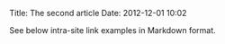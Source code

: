 Title: The second article
Date: 2012-12-01 10:02

See below intra-site link examples in Markdown format.